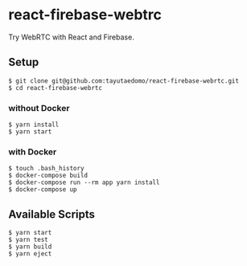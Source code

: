 # react-firebase-webtrc

Try WebRTC with React and Firebase.

## Setup

```
$ git clone git@github.com:tayutaedomo/react-firebase-webrtc.git
$ cd react-firebase-webrtc
```

### without Docker

```
$ yarn install
$ yarn start
```

### with Docker

```
$ touch .bash_history
$ docker-compose build
$ docker-compose run --rm app yarn install
$ docker-compose up
```

## Available Scripts

```
$ yarn start
$ yarn test
$ yarn build
$ yarn eject
```
